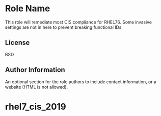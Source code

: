 Role Name
=========

This role will remediate most CIS compliance for RHEL76. Some invasive settings are not in here to prevent breaking functional IDs


License
-------

BSD

Author Information
------------------

An optional section for the role authors to include contact information, or a website (HTML is not allowed).
# rhel7_cis_2019
